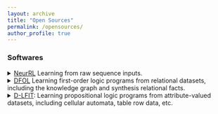 ```yaml
---
layout: archive
title: "Open Sources"
permalink: /opensources/
author_profile: true
---
```


### Softwares
<details>
    <summary><a href="https://github.com/gaokun12/NeurRL">NeurRL</a> Learning from raw sequence inputs.</summary>  
    <ul>
    <li>AI for Healthcare</li>
    <li>AI for Fintech</li>
    <li>Time Series Data</li>
    </ul> 
</details>

<details>
    <summary><a href="https://github.com/gaokun12/DFORL">DFOL</a> Learning first-order logic programs from relational datasets, including the knowledge graph and synthesis relational facts.</summary>   
    <ul>
    <li>Knowledge Graph</li>
    <li>No GPU Dependency</li>
    </ul> 
</details>

<details>
  <summary><a href="https://github.com/gaokun12/D-LFIT">D-LFIT</a>: Learning propositional logic programs from attribute-valued datasets, including cellular automata, table row data, etc.</summary>
    <ul>
    <li>AI for Healthcare</li>
    <li>Boolean Networks</li>
    <li>No GPU Dependency</li>
    </ul> 
</details>
